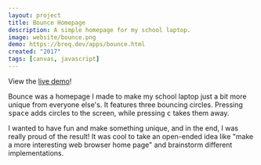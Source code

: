 ```yaml
---
layout: project
title: Bounce Homepage
description: A simple homepage for my school laptop.
image: website/bounce.png
demo: https://breq.dev/apps/bounce.html
created: "2017"
tags: [canvas, javascript]
---
```


<div className="text-center my-4 text-2xl">View the <a href="https://breq.dev/apps/bounce.html">live demo</a>!</div>

Bounce was a homepage I made to make my school laptop just a bit more unique from everyone else's. It features three bouncing circles. Pressing <kbd>space</kbd> adds circles to the screen, while pressing <kbd>c</kbd> takes them away.

I wanted to have fun and make something unique, and in the end, I was really proud of the result! It was cool to take an open-ended idea like "make a more interesting web browser home page" and brainstorm different implementations.
